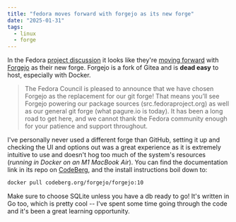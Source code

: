 ```yaml
---
title: "fedora moves forward with forgejo as its new forge"
date: "2025-01-31"
tags:
  - linux
  - forge
---
```


In the Fedora [project discussion](https://discussion.fedoraproject.org/t/fedora-moves-towards-forgejo/139114/9) it looks like they're [moving forward](https://communityblog.fedoraproject.org/fedora-chooses-forgejo/) with [Forgejo](https://forgejo.org) as their new forge. Forgejo is a fork of Gitea and is **dead easy** to host, especially with Docker.

> The Fedora Council is pleased to announce that we have chosen Forgejo as the replacement for our git forge! That means you’ll see Forgejo powering our package sources (src.fedoraproject.org) as well as our general git forge (what pagure.io is today). It has been a long road to get here, and we cannot thank the Fedora community enough for your patience and support throughout.

I've personally never used a different forge than GitHub, setting it up and checking the UI and options out was a great experience as it is extremely intuitive to use and doesn't hog too much of the system's resources (_running in Docker on an M1 MacBook Air_). You can find the documentation link in its repo on [CodeBerg](https://codeberg.org/forgejo/forgejo), and the install instructions boil down to:

```bash
docker pull codeberg.org/forgejo/forgejo:10
```

Make sure to choose SQLite unless you have a db ready to go! It's written in Go too, which is pretty cool -- I've spent some time going through the code and it's been a great learning opportunity.

